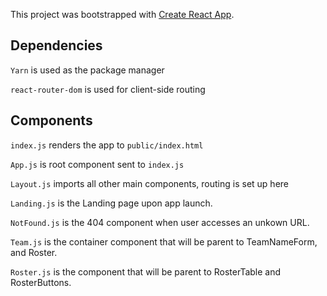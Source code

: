 This project was bootstrapped with [Create React App](https://github.com/facebookincubator/create-react-app).

## Dependencies

`Yarn` is used as the package manager

`react-router-dom` is used for client-side routing

## Components

`index.js` renders the app to `public/index.html`

`App.js` is root component sent to `index.js`

`Layout.js` imports all other main components, routing is set up here

`Landing.js` is the Landing page upon app launch.

`NotFound.js` is the 404 component when user accesses an unkown URL.

`Team.js` is the container component that will be parent to TeamNameForm, and Roster.

`Roster.js` is the component that will be parent to RosterTable and RosterButtons.
